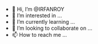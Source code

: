 - 👋 Hi, I’m @IRFANROY
- 👀 I’m interested in ...
- 🌱 I’m currently learning ...
- 💞️ I’m looking to collaborate on ...
- 📫 How to reach me ...

<!---
IRFANROY/IRFANROY is a ✨ special ✨ repository because its `README.md` (this file) appears on your GitHub profile.
You can click the Preview link to take a look at your changes.
--->
